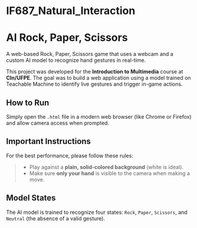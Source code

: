 # IF687_Natural_Interaction

# AI Rock, Paper, Scissors

A web-based Rock, Paper, Scissors game that uses a webcam and a custom AI model to recognize hand gestures in real-time.

This project was developed for the **Introduction to Multimedia** course at **CIn/UFPE**. The goal was to build a web application using a model trained on Teachable Machine to identify live gestures and trigger in-game actions.

## How to Run

Simply open the `.html` file in a modern web browser (like Chrome or Firefox) and allow camera access when prompted.

## Important Instructions

For the best performance, please follow these rules:

> * Play against a **plain, solid-colored background** (white is ideal).
> * Make sure **only your hand** is visible to the camera when making a move.

## Model States

The AI model is trained to recognize four states: `Rock`, `Paper`, `Scissors`, and `Neutral` (the absence of a valid gesture).
